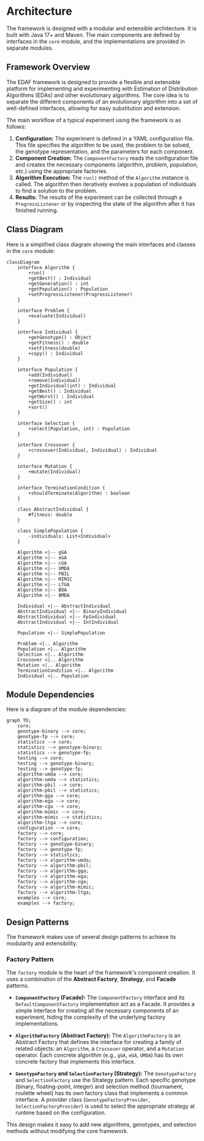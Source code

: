# Architecture

The framework is designed with a modular and extensible architecture. It is built with Java 17+ and Maven.
The main components are defined by interfaces in the `core` module, and the implementations are provided in separate modules.

## Framework Overview

The EDAF framework is designed to provide a flexible and extensible platform for implementing and experimenting with Estimation of Distribution Algorithms (EDAs) and other evolutionary algorithms. The core idea is to separate the different components of an evolutionary algorithm into a set of well-defined interfaces, allowing for easy substitution and extension.

The main workflow of a typical experiment using the framework is as follows:

1.  **Configuration:** The experiment is defined in a YAML configuration file. This file specifies the algorithm to be used, the problem to be solved, the genotype representation, and the parameters for each component.
2.  **Component Creation:** The `ComponentFactory` reads the configuration file and creates the necessary components (algorithm, problem, population, etc.) using the appropriate factories.
3.  **Algorithm Execution:** The `run()` method of the `Algorithm` instance is called. The algorithm then iteratively evolves a population of individuals to find a solution to the problem.
4.  **Results:** The results of the experiment can be collected through a `ProgressListener` or by inspecting the state of the algorithm after it has finished running.

## Class Diagram

Here is a simplified class diagram showing the main interfaces and classes in the `core` module:

```mermaid
classDiagram
    interface Algorithm {
        +run()
        +getBest() : Individual
        +getGeneration() : int
        +getPopulation() : Population
        +setProgressListener(ProgressListener)
    }

    interface Problem {
        +evaluate(Individual)
    }

    interface Individual {
        +getGenotype() : Object
        +getFitness() : double
        +setFitness(double)
        +copy() : Individual
    }

    interface Population {
        +add(Individual)
        +remove(Individual)
        +getIndividual(int) : Individual
        +getBest() : Individual
        +getWorst() : Individual
        +getSize() : int
        +sort()
    }

    interface Selection {
        +select(Population, int) : Population
    }

    interface Crossover {
        +crossover(Individual, Individual) : Individual
    }

    interface Mutation {
        +mutate(Individual)
    }

    interface TerminationCondition {
        +shouldTerminate(Algorithm) : boolean
    }

    class AbstractIndividual {
        #fitness: double
    }

    class SimplePopulation {
        -individuals: List<Individual>
    }

    Algorithm <|-- gGA
    Algorithm <|-- eGA
    Algorithm <|-- cGA
    Algorithm <|-- UMDA
    Algorithm <|-- PBIL
    Algorithm <|-- MIMIC
    Algorithm <|-- LTGA
    Algorithm <|-- BOA
    Algorithm <|-- BMDA

    Individual <|-- AbstractIndividual
    AbstractIndividual <|-- BinaryIndividual
    AbstractIndividual <|-- FpIndividual
    AbstractIndividual <|-- IntIndividual

    Population <|-- SimplePopulation

    Problem <|.. Algorithm
    Population <|.. Algorithm
    Selection <|.. Algorithm
    Crossover <|.. Algorithm
    Mutation <|.. Algorithm
    TerminationCondition <|.. Algorithm
    Individual <|.. Population
```

## Module Dependencies

Here is a diagram of the module dependencies:

```mermaid
graph TD;
    core;
    genotype-binary --> core;
    genotype-fp --> core;
    statistics --> core;
    statistics --> genotype-binary;
    statistics --> genotype-fp;
    testing --> core;
    testing --> genotype-binary;
    testing --> genotype-fp;
    algorithm-umda --> core;
    algorithm-umda --> statistics;
    algorithm-pbil --> core;
    algorithm-pbil --> statistics;
    algorithm-gga --> core;
    algorithm-ega --> core;
    algorithm-cga --> core;
    algorithm-mimic --> core;
    algorithm-mimic --> statistics;
    algorithm-ltga --> core;
    configuration --> core;
    factory --> core;
    factory --> configuration;
    factory --> genotype-binary;
    factory --> genotype-fp;
    factory --> statistics;
    factory --> algorithm-umda;
    factory --> algorithm-pbil;
    factory --> algorithm-gga;
    factory --> algorithm-ega;
    factory --> algorithm-cga;
    factory --> algorithm-mimic;
    factory --> algorithm-ltga;
    examples --> core;
    examples --> factory;
```

## Design Patterns

The framework makes use of several design patterns to achieve its modularity and extensibility.

### Factory Pattern

The `factory` module is the heart of the framework's component creation. It uses a combination of the **Abstract Factory**, **Strategy**, and **Facade** patterns.

*   **`ComponentFactory` (Facade):** The `ComponentFactory` interface and its `DefaultComponentFactory` implementation act as a Facade. It provides a simple interface for creating all the necessary components of an experiment, hiding the complexity of the underlying factory implementations.

*   **`AlgorithmFactory` (Abstract Factory):** The `AlgorithmFactory` is an Abstract Factory that defines the interface for creating a family of related objects: an `Algorithm`, a `Crossover` operator, and a `Mutation` operator. Each concrete algorithm (e.g., `gGA`, `eGA`, `UMDA`) has its own concrete factory that implements this interface.

*   **`GenotypeFactory` and `SelectionFactory` (Strategy):** The `GenotypeFactory` and `SelectionFactory` use the Strategy pattern. Each specific genotype (binary, floating-point, integer) and selection method (tournament, roulette wheel) has its own factory class that implements a common interface. A provider class (`GenotypeFactoryProvider`, `SelectionFactoryProvider`) is used to select the appropriate strategy at runtime based on the configuration.

This design makes it easy to add new algorithms, genotypes, and selection methods without modifying the core framework.

